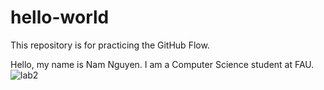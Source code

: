 # hello-world
This repository is for practicing the GitHub Flow.

Hello, my name is Nam Nguyen. I am a Computer Science student at FAU.
![lab2](https://github.com/user-attachments/assets/188df540-45b4-4124-b59b-4b9b99b0e24d)
